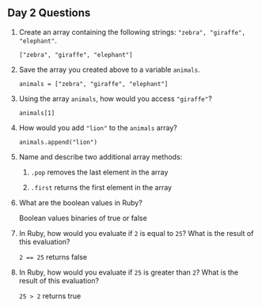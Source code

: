 ## Day 2 Questions

1. Create an array containing the following strings: `"zebra", "giraffe", "elephant"`.

   `["zebra", "giraffe", "elephant"]`

1. Save the array you created above to a variable `animals`.

   `animals = ["zebra", "giraffe", "elephant"]`

1. Using the array `animals`, how would you access `"giraffe"`?

   `animals[1]`

1. How would you add `"lion"` to the `animals` array?

   `animals.append("lion")`

1. Name and describe two additional array methods:

   1. `.pop` removes the last element in the array

   1. `.first` returns the first element in the array

1. What are the boolean values in Ruby?

   Boolean values binaries of true or false

1. In Ruby, how would you evaluate if `2` is equal to `25`? What is the result of this evaluation?

   `2 == 25` returns false

1. In Ruby, how would you evaluate if `25` is greater than `2`? What is the result of this evaluation?

   `25 > 2` returns true

